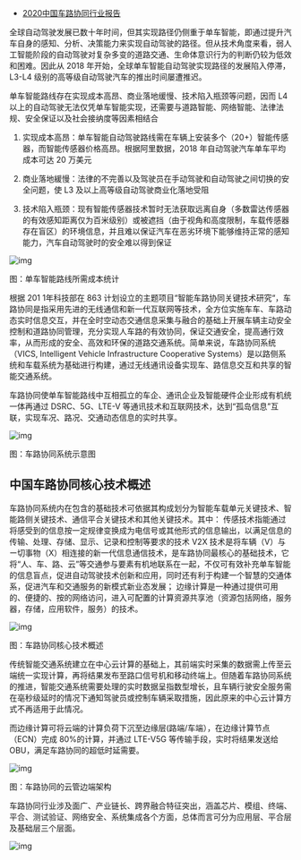 - [2020中国车路协同行业报告](https://www.dx2025.com/archives/91929.html)

全球自动驾驶发展已数十年时间，但其实现路径仍侧重于单车智能，即通过提升汽车自身的感知、分析、决策能力来实现自动驾驶的路径。但从技术角度来看，弱人工智能阶段的自动驾驶对复杂多变的道路交通、生命体意识行为的判断仍较为低效和困难。因此从 2018 年开始，全球单车智能自动驾驶实现路径的发展陷入停滞，L3-L4 级别的高等级自动驾驶汽车的推出时间屡遭推迟。

单车智能路线存在实现成本高昂、商业落地缓慢、技术陷入瓶颈等问题，因而 L4 以上的自动驾驶无法仅凭单车智能实现，还需要与道路智能、网络智能、法律法规、安全保证以及社会接纳度等因素相结合

1. 实现成本高昂：单车智能自动驾驶路线需在车辆上安装多个（20+）智能传感器，而智能传感器价格高昂。根据阿里数据，2018 年自动驾驶汽车单车平均成本可达 20 万美元

2. 商业落地緩慢：法律的不完善以及驾驶员在手动驾驶和自动驾驶之间切换的安全问题，使 L3 及以上高等级自动驾驶商业化落地受阻

3. 技术陷入瓶颈：现有智能传感器技术暂时无法获取远离自身（多数雷达传感器的有效感知距离仅为百米级别）或被遮挡（由于视角和高度限制，车载传感器存在盲区）的环境信息，并且难以保证汽车在恶劣环境下能够维持正常的感知能力，汽车自动驾驶时的安全难以得到保证

![img](http://www.dx2025.com/wp-content/uploads/2020/08/Snip20200807_49.png)

图：单车智能路线所需成本统计

根据 201 1年科技部在 863  计划设立的主题项目“智能车路协同关键技术研究“，车路协同是指采用先进的无线通信和新一代互联网等技术，全方位实施车车、车路动态实时信息交互，并在全时空动态交通信息采集与融合的基础上开展车辆主动安全控制和道路协同管理，充分实现人车路的有效协同，保证交通安全，提高通行效率，从而形成的安全、高效和环保的道路交通系统。简单来说，车路协同系统（VICS, Intelligent Vehicle Infrastructure Cooperative  Systems）是以路侧系统和车载系统为基础进行构建，通过无线通讯设备实现车、路信息交互和共享的智能交通系统。

车路协同使单车智能路线中互相孤立的车企、通讯企业及智能硬件企业形成有机统一体再通过 DSRC、5G、LTE-V 等通讯技术和互联网技术，达到“孤岛信息”互联，实现车况、路况、交通动态信息的实时共享。

![img](http://www.dx2025.com/wp-content/uploads/2020/08/Snip20200807_50.png)

图：车路协同系统示意图

## 中国车路协同核心技术概述

车路协同系统内在包含的基础技术可依据其构成划分为智能车载单元关键技术、智能路侧关键技术、通信平合关键技术和其他关键技术。其中：
 传感技术指能通过将感受到的信息按一定规律变换成为电信号或其他形式的信息输出，以满足信息的传输、处理、存储、显示、记录和控制等要求的技术
 V2X  技术是将车辆（V）与ー切事物（X）相连接的新一代信息通信技术，是车路协同最核心的基础技术，它将“人、车、路、云”等交通参与要素有机地联系在一起，不仅可有效补充单车智能的信息盲点，促进自动驾驶技术创新和应用，同时还有利于构建一个智慧的交通体系，促进汽车和交通服务的新模式新业态发展；
 边缘计算是一种通过提供可用的、便捷的、按的网络访问，进入可配置的计算资源共享池（资源包括网络，服务器，存储，应用软件，服务）的技术。

![img](http://www.dx2025.com/wp-content/uploads/2020/08/Snip20200807_51.png)

图：车路协同核心技术概述

传统智能交通系统建立在中心云计算的基础上，其前端实时采集的数据需上传至云端统一实现计算，再将结果发布至路口信号机和移动终端上。但随着车路协同系统的推进，智能交通系统需要处理的实时数据呈指数型增长，且车辆行驶安全服务需在亳秒级延时的情况下通知驾驶员或控制车辆采取措施，因此原来的中心云计算方式不再适用于此情况。

而边缘计算可将云端的计算负荷下沉至边缘层(路端/车端），在边缘计算节点（ECN）完成 80%的计算，并通过 LTE-V5G 等传输手段，实时将结果发送给 OBU，满足车路协同的超低时延需要。

![img](http://www.dx2025.com/wp-content/uploads/2020/08/Snip20200807_52.png)

图：车路协同的云管边端架构

车路协同行业涉及面广、产业链长、跨界融合特征突出，涵盖芯片、模组、终端、平合、测试验证、网络安全、系统集成各个方面，总体而言可分为应用层、平合层及基础层三个层面。

![img](http://www.dx2025.com/wp-content/uploads/2020/08/Snip20200807_53.png)
